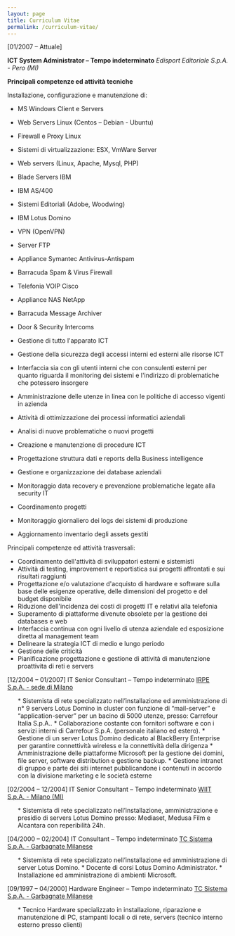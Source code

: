 ```yaml
---
layout: page
title: Curriculum Vitae
permalink: /curriculum-vitae/
---
```

[01/2007 – Attuale]

**ICT System Administrator – Tempo indeterminato**
*Edisport Editoriale S.p.A. - Pero (MI)*

**Principali competenze ed attività tecniche**

Installazione, configurazione e manutenzione di:

* MS Windows Client e Servers
* Web Servers Linux (Centos – Debian - Ubuntu)
* Firewall e Proxy Linux
* Sistemi di virtualizzazione: ESX, VmWare Server
* Web servers (Linux, Apache, Mysql, PHP)
* Blade Servers IBM
* IBM AS/400
* Sistemi Editoriali (Adobe, Woodwing)
* IBM Lotus Domino
* VPN (OpenVPN)
* Server FTP
* Appliance Symantec Antivirus-Antispam
* Barracuda Spam &amp; Virus Firewall
* Telefonia VOIP Cisco
* Appliance NAS NetApp
* Barracuda Message Archiver
* Door &amp; Security Intercoms

* Gestione di tutto l'apparato ICT
* Gestione della sicurezza degli accessi interni ed esterni alle risorse ICT
* Interfaccia sia con gli utenti interni che con consulenti esterni per quanto riguarda il monitoring dei sistemi e l'indirizzo di problematiche che potessero insorgere
* Amministrazione delle utenze in linea con le politiche di accesso vigenti in azienda
* Attività di ottimizzazione dei processi informatici aziendali
* Analisi di nuove problematiche o nuovi progetti
* Creazione e manutenzione di procedure ICT
* Progettazione struttura dati e reports della Business intelligence
* Gestione e organizzazione dei database aziendali
* Monitoraggio data recovery e prevenzione problematiche legate alla security IT
* Coordinamento progetti
* Monitoraggio giornaliero dei logs dei sistemi di produzione
* Aggiornamento inventario degli assets gestiti

Principali competenze ed attività trasversali:

* Coordinamento dell'attività di sviluppatori esterni e sistemisti
* Attività di testing, improvement e reportistica sui progetti affrontati e sui risultati raggiunti
* Progettazione e/o valutazione d'acquisto di hardware e software sulla base delle esigenze operative, delle dimensioni del progetto e del budget disponibile
* Riduzione dell'incidenza dei costi di progetti IT e relativi alla telefonia
* Superamento di piattaforme divenute obsolete per la gestione dei databases e web
* Interfaccia continua con ogni livello di utenza aziendale ed esposizione diretta al management team
* Delineare la strategia ICT di medio e lungo periodo
* Gestione delle criticità
* Pianificazione progettazione e gestione di attività di manutenzione proattivita di reti e servers


[12/2004 – 01/2007]
IT Senior Consultant – Tempo indeterminato
<u>IRPE S.p.A. - sede di Milano</u>
<ul>
* Sistemista di rete specializzato nell’installazione ed amministrazione di n° 9 servers Lotus Domino in cluster con funzione di “mail-server” e “application-server” per un bacino di 5000 utenze, presso: Carrefour Italia S.p.A..
* Collaborazione costante con fornitori software e con i servizi interni di Carrefour S.p.A. (personale italiano ed estero).
* Gestione di un server Lotus Domino dedicato al BlackBerry Enterprise per garantire connettività wireless e la connettività della dirigenza
* Amministrazione delle piattaforme Microsoft per la gestione dei domini, file server, software distribution e gestione backup.
* Gestione intranet di gruppo e parte dei siti internet pubblicandone i contenuti in accordo con la divisione marketing e le società esterne
</ul>
[02/2004 – 12/2004]
IT Senior Consultant – Tempo indeterminato
<u>WIIT S.p.A. - Milano (MI)</u>
<ul>
* Sistemista di rete specializzato nell’installazione, amministrazione e presidio di servers Lotus Domino presso: Mediaset, Medusa Film e Alcantara con reperibilità 24h.
</ul>
[04/2000 – 02/2004]
IT Consultant – Tempo indeterminato
<u>TC Sistema S.p.A. - Garbagnate Milanese</u>
<ul>
* Sistemista di rete specializzato nell’installazione ed amministrazione di server Lotus Domino.
* Docente di corsi Lotus Domino Administrator.
* Installazione ed amministrazione di ambienti Microsoft.
</ul>
[09/1997 – 04/2000]
Hardware Engineer – Tempo indeterminato
<u>TC Sistema S.p.A. - Garbagnate Milanese</u>
<ul>
* Tecnico Hardware specializzato in installazione, riparazione e manutenzione di PC, stampanti locali o di rete, servers (tecnico interno esterno presso clienti)
</ul>
